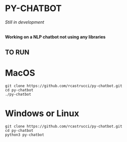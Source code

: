 # PY-CHATBOT
###### Still in development

#### Working on a NLP chatbot not using any libraries

## TO RUN

# **MacOS**
    git clone https://github.com/rcastrucci/py-chatbot.git
    cd py-chatbot
    ./py-chatbot

# **Windows or Linux**
    git clone https://github.com/rcastrucci/py-chatbot.git
    cd py-chatbot
    python3 py-chatbot
